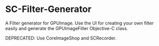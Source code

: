 SC-Filter-Generator
===================

A Filter generator for GPUImage. Use the UI for creating your own filter easily and generate the GPUImageFilter Objective-C class.


DEPRECATED: Use CoreImageShop and SCRecorder.
